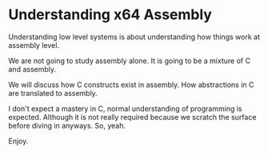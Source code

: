 # Understanding x64 Assembly

Understanding low level systems is about understanding how things work at assembly level.

We are not going to study assembly alone. It is going to be a mixture of C and assembly.

We will discuss how C constructs exist in assembly. How abstractions in C are translated to assembly.

I don't expect a mastery in C, normal understanding of programming is expected. Although it is not really required because we scratch the surface before diving in anyways. So, yeah.



Enjoy.
